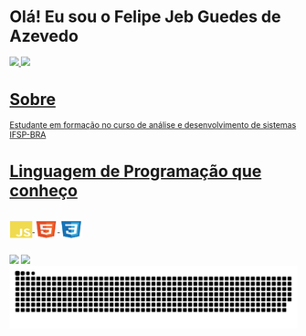 # Olá! Eu sou o Felipe Jeb Guedes de Azevedo 
<div>
<a href="https://beacons.ai/Fe-Jeb">
  <img height="180em" src="https://github-readme-stats.vercel.app/api?username=Fe-Jeb&show_icons=true&theme=dark&include_all_commits=true&count_private=true"/>
  <img height="180em" src="https://github-readme-stats.vercel.app/api/top-langs/?username=Fe-Jeb&layout=compact&langs_count=16&theme=dark"/>
</div>
  
# Sobre

  <p>Estudante em formação no curso de análise e desenvolvimento de sistemas IFSP-BRA</p>
  
# Linguagem de Programação que conheço
  
<div style="display: inline_block"><br>
  <img align="center" alt="Rafa-Js" height="30" width="40" src="https://raw.githubusercontent.com/devicons/devicon/master/icons/javascript/javascript-plain.svg">
  <img align="center" alt="Rafa-HTML" height="30" width="40" src="https://raw.githubusercontent.com/devicons/devicon/master/icons/html5/html5-original.svg">
  <img align="center" alt="Rafa-CSS" height="30" width="40" src="https://raw.githubusercontent.com/devicons/devicon/master/icons/css3/css3-original.svg">
</div>

##

<div> 
  <a href="https://www.instagram.com/felipejeb/?next=%2F" target="_blank"><img src="https://img.shields.io/badge/-Instagram-%23E4405F?style=for-the-badge&logo=instagram&logoColor=white" target="_blank"></a>
  <a href = "mailto:f.jeb@aluno.ifsp.edu.br"><img src="https://img.shields.io/badge/-Gmail-%23333?style=for-the-badge&logo=gmail&logoColor=white" target="_blank"></a>
</div>
<picture>
  <source media="(prefers-color-scheme: dark)" srcset="https://raw.githubusercontent.com/Fe-Jeb/Fe-Jeb/output/github-contribution-grid-snake-dark.svg">
  <source media="(prefers-color-scheme: light)" srcset="https://raw.githubusercontent.com/Fe-Jeb/Fe-Jeb/output/github-contribution-grid-snake.svg">
  <img alt="github contribution grid snake animation" src="https://raw.githubusercontent.com/Fe-Jeb/Fe-Jeb/output/github-contribution-grid-snake.svg">
</picture>
